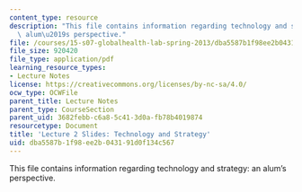 ```yaml
---
content_type: resource
description: "This file contains information regarding technology and strategy: an\
  \ alum\u2019s perspective."
file: /courses/15-s07-globalhealth-lab-spring-2013/dba5587b1f98ee2b043191d0f134c567_MIT15_S07S13_lec2.pdf
file_size: 920420
file_type: application/pdf
learning_resource_types:
- Lecture Notes
license: https://creativecommons.org/licenses/by-nc-sa/4.0/
ocw_type: OCWFile
parent_title: Lecture Notes
parent_type: CourseSection
parent_uid: 3682febb-c6a8-5c41-3d0a-fb78b4019874
resourcetype: Document
title: 'Lecture 2 Slides: Technology and Strategy'
uid: dba5587b-1f98-ee2b-0431-91d0f134c567
---
```

This file contains information regarding technology and strategy: an alum’s perspective.